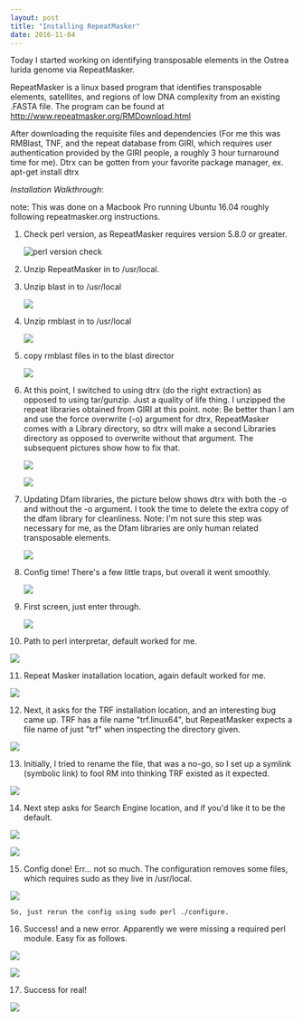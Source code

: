 ```yaml
---
layout: post
title: "Installing RepeatMasker"
date: 2016-11-04
---
```



Today I started working on identifying transposable elements in the Ostrea lurida genome via RepeatMasker.

RepeatMasker is a linux based program that identifies transposable elements, satellites, and regions of 
low DNA complexity from an existing .FASTA file. The program can be found at http://www.repeatmasker.org/RMDownload.html

After downloading the requisite files and dependencies (For me this was RMBlast, TNF, and the repeat database from GIRI, which requires user authentication provided by the GIRI people, a roughly 3 hour turnaround time for me). Dtrx can be gotten from
your favorite package manager, ex. apt-get install dtrx

<em>Installation Walkthrough</em>:

note: This was done on a Macbook Pro running Ubuntu 16.04 roughly following repeatmasker.org instructions.

1. Check perl version, as RepeatMasker requires version 5.8.0 or greater.

   ![perl version check](/images/perl.png)

2. Unzip RepeatMasker in to /usr/local.

3. Unzip blast in to /usr/local

   ![](/images/unzip%20blast.png)

4. Unzip rmblast in to /usr/local

   ![](/images/rmblast%20unzip.png)

5. copy rmblast files in to the blast director

   ![](/images/cp%20rmblast%20to%20blast.png)

6. At this point, I switched to using dtrx (do the right extraction) as opposed to using tar/gunzip. 
   Just a quality of life thing. I unzipped the repeat libraries obtained from GIRI at this point.
   note: Be better than I am and use the force overwrite (-o) argument for dtrx, RepeatMasker comes with a 
   Library directory, so dtrx will make a second Libraries directory as opposed to overwrite without that 
   argument. The subsequent pictures show how to fix that. 
   
   ![](/images/dtrx%20libraries.png)
   
   ![](/images/mv%20lib.1%20to%20lib.png)
  
7. Updating Dfam libraries, the picture below shows dtrx with both the -o and without the -o argument. I took the time 
   to delete the extra copy of the dfam library for cleanliness. Note: I'm not sure this step was necessary for me, as the
   Dfam libraries are only human related transposable elements.
     
   ![](/images/update%20dfam.png)
   
8. Config time! There's a few little traps, but overall it went smoothly.

   ![](/images/perl%20config.png)
  
9. First screen, just enter through.

   ![](/images/Repeat%20Masker%20cfg%201.png)
  
10. Path to perl interpretar, default worked for me.

   ![](/images/RM%20cfg%202.png)

11. Repeat Masker installation location, again default worked for me.

   ![](/images/RM%20cfg%203.png)
  
12. Next, it asks for the TRF installation location, and an interesting bug came up. TRF has a file name "trf.linux64", 
    but RepeatMasker expects a file name of just "trf" when inspecting the directory given. 
    
   ![](/images/RM%20cfg%20TRF%20error.png)
    
13. Initially, I tried to rename the file, that was a no-go, so I set up a symlink (symbolic link) to fool RM into thinking 
    TRF existed as it expected. 
    
   ![](/images/trf%20fix.png)
    
14. Next step asks for Search Engine location, and if you'd like it to be the default. 

   ![](/images/RMBlast%20Default.png)
  
   ![](/images/RMBlast%20Configured.png")
  
15. Config done! Err... not so much. The configuration removes some files, which requires sudo as they live in /usr/local. 
    
   ![](/images/config%20sucessful.png")
    
    So, just rerun the config using sudo perl ./configure. 
    
16. Success! and a new error. Apparently we were missing a required perl module. Easy fix as follows.

   ![](/images/Success%20and%20new%20error.png)
  
   ![](/images/perl%20fix%20soundex.png)
  
17. Success for real! 

   ![](/images/success%20for%20real.png)
  
  

  
